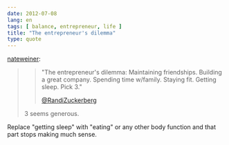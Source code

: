 ```yaml
---
date: 2012-07-08
lang: en
tags: [ balance, entrepreneur, life ]
title: "The entrepreneur's dilemma"
type: quote
---
```


[nateweiner](http://blog.ideashower.com/post/15459032032/the-entrepreneurs-dilemma-maintaining):

> > "The entrepreneur's dilemma: Maintaining friendships. Building a
> > great company. Spending time w/family. Staying fit. Getting sleep.
> > Pick 3."
> >
> > [\@RandiZuckerberg](https://twitter.com/#!/randizuckerberg/status/145030699966136320)
>
> 3 seems generous.

Replace "getting sleep" with "eating" or any other body function and
that part stops making much sense.
